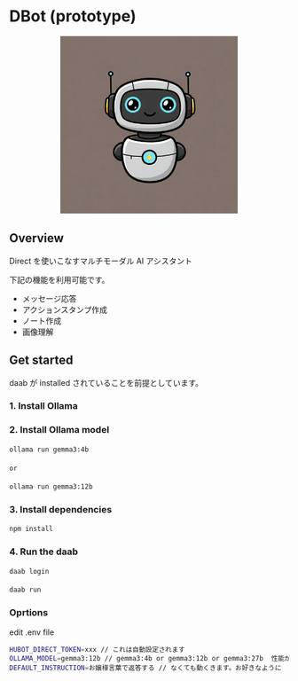 # DBot (prototype)

<p align="center">
<img width="320" src="./assets/Gemini_Generated_Image_9x3pcf9x3pcf9x3p.jpeg" />
</p>

## Overview

Direct を使いこなすマルチモーダル AI アシスタント

下記の機能を利用可能です。

- メッセージ応答
- アクションスタンプ作成
- ノート作成
- 画像理解

## Get started

daab が installed されていることを前提としています。

### 1. Install Ollama

### 2. Install Ollama model

```bash
ollama run gemma3:4b

or

ollama run gemma3:12b
```

### 3. Install dependencies

```bash
npm install
```

### 4. Run the daab

```bash
daab login

daab run
```

### Oprtions

edit .env file

```bash
HUBOT_DIRECT_TOKEN=xxx // これは自動設定されます
OLLAMA_MODEL=gemma3:12b // gemma3:4b or gemma3:12b or gemma3:27b  性能が許す限り マルチモーダルモデルがおすすめ
DEFAULT_INSTRUCTION=お嬢様言葉で返答する // なくても動くきます。お好きなように
```
